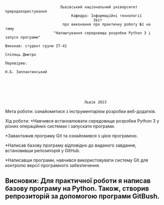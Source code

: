                              Львівський національний університет природокористування
                                  Кафедра: Інформаційні технології
                                            Звіт
                              про виконання про практичну роботу №1 на тему
                          "Налаштування середовища розробки Python 3 і запуск програми"
                                                                              Виконав: студент групи ІТ-41
                                                                              Сліпець Дмитро
                                                                              Перевірив:
                                                                              Н.Б. Заплантинський
                            
                            
                            
                            
                            
                            
                                        Львів 2023


Мета роботи: ознайомитися з інструментарієм розробки веб-додатків.

Хід роботи:
*Навчився встановлювати середовище розробки Python 3 у різних
операційних системах і запускати програми.

*Завантажив програму Git та ознайомився з цією програмою.

*Написав базову програму відповідно до виданого завдання, встановивши
репозиторій у GitHub.

*Написавши програми, навчився використовувати систему Git для
контролю версії програмного забезпечення.

Висновки:
Для практичної роботи я написав базову програму на Python. Також,
створив репрозиторій за допомогою програми GitBush.
---------------------------------

